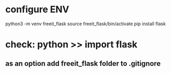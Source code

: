 # configure ENV
python3 -m venv freeit_flask
source freeit_flask/bin/activate
pip install flask
# check: python >> import flask
## as an option add freeit_flask folder to .gitignore
